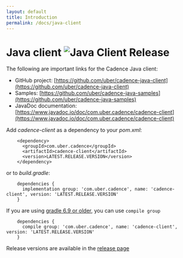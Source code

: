 ```yaml
---
layout: default
title: Introduction
permalink: /docs/java-client
---
```


# Java client ![Java Client Release](https://img.shields.io/github/v/release/uber/cadence-java-client?sort=semver&display_name=tag&label=Latest%20Release&link=https%3A%2F%2Fgithub.com%2Fuber%2Fcadence-java-client%2Freleases%2Flatest)


The following are important links for the Cadence Java client:


- GitHub project: [https://github.com/uber/cadence-java-client](https://github.com/uber/cadence-java-client)
- Samples: [https://github.com/uber/cadence-java-samples](https://github.com/uber/cadence-java-samples)
- JavaDoc documentation: [https://www.javadoc.io/doc/com.uber.cadence/cadence-client](https://www.javadoc.io/doc/com.uber.cadence/cadence-client)


Add *cadence-client* as a dependency to your *pom.xml*:

```
    <dependency>
      <groupId>com.uber.cadence</groupId>
      <artifactId>cadence-client</artifactId>
      <version>LATEST.RELEASE.VERSION</version>
    </dependency>
```

or to *build.gradle*:

```
    dependencies {
      implementation group: 'com.uber.cadence', name: 'cadence-client', version: 'LATEST.RELEASE.VERSION'
    }
```

If you are using [gradle 6.9 or older](https://docs.gradle.org/current/userguide/upgrading_version_6.html#sec:configuration_removal), you can use `compile group`

```
    dependencies {
      compile group: 'com.uber.cadence', name: 'cadence-client', version: 'LATEST.RELEASE.VERSION'
    }
```

Release versions are available in the [release page](https://github.com/uber/cadence-java-client/releases)
